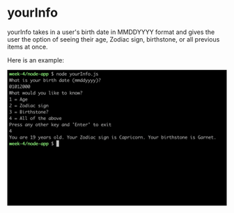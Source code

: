# yourInfo
yourInfo takes in a user's birth date in MMDDYYYY format and gives the user the option of seeing their age, Zodiac sign, birthstone, or all previous items at once. 

Here is an example:

![Screenshot w:300](photos/results.png/)

